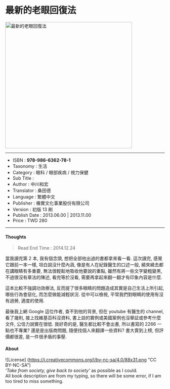 # 最新的老眼回復法

<img src="https://github.com/duckscofield/book/blob/master/images/2014.978-986-6362-78-1.jpg" alt="最新的老眼回復法" width="400px">

---

+ ISBN         : **978-986-6362-78-1**
+ Taxonomy     : 生活
+ Category     : 眼科 / 眼部疾病 / 視力保健
+ Sub Title    : 
+ Author       : 中川和宏
+ Translator   : 桑田德
+ Language     : 繁體中文
+ Publisher    : 橡實文化事業股份有限公司
+ Version      : 初版 13 刷
+ Publish Date : 2013.06.00 | 2013.11.00
+ Price        : TWD 280

---

#### Thoughts

> Read End Time : 2014.12.24

當我讀完第 2 本, 我有個念頭, 想把全部他出過的書都拿來看一看. 這次讀完, 感覺它跟前一本一樣, 坦白說沒什麼內涵, 像是有人在紀錄醫生的口述一般, 繞來繞去都在講眼睛有多重要, 無法很輕鬆地吸收他要說的重點, 雖然有將一些文字變粗變黑, 不過很沒有章法的陳述, 看完等於沒看, 需要再拿起來翻一翻才有印象內容是什麼.

這本比較不強調功效療法, 反而提了很多眼睛的問題造成其實是自己生活上所引起, 哪些行為會惡化, 而怎麼做能減輕狀況. 從中可以檢視, 平常我們對眼睛的使用有沒有過勞, 適度的使用.

最後我上網 Google 這位作者, 查不到他的背景, 但在 youtube 有醫生的 channel, 看了幾則, 接上找維基百科沒資料, 書上談的實例或美國案例也沒舉証或參考什麼文件, 公信力說實在很低. 我好奇的是, 醫生都比較不會出書, 所以書寫的 2266 一點也不專業? 還是是出版商問題, 隨便找個人來翻譯一些資料? 書大賣到上榜, 但評價都很差, 是一件很矛盾的事壓.

#### About

![License] (https://i.creativecommons.org/l/by-nc-sa/4.0/88x31.png "CC BY-NC-SA")  
*'Take from society, give back to society'* as possible as I could.  
All book description are from my typing, so there will be some error, if I am too tired to miss something.